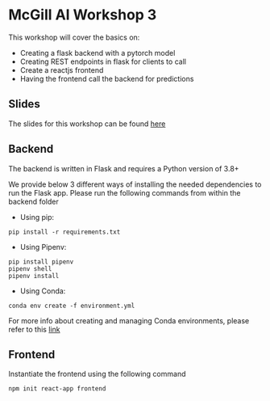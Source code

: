 # McGill AI Workshop 3

This workshop will cover the basics on:
- Creating a flask backend with a pytorch model
- Creating REST endpoints in flask for clients to call
- Create a reactjs frontend
- Having the frontend call the backend for predictions

## Slides
The slides for this workshop can be found [here](https://docs.google.com/presentation/d/1DkIez0tmL58wIh1P7Dr2Zb8r_wzbQIvlgxgOjs9U5HU/edit?usp=sharing)

## Backend

The backend is written in Flask and requires a Python version of 3.8+

We provide below 3 different ways of installing the needed dependencies to run the Flask app. Please run the following commands from within the backend folder

- Using pip:
```
pip install -r requirements.txt
```

- Using Pipenv:
```
pip install pipenv
pipenv shell
pipenv install
```

- Using Conda: 
```
conda env create -f environment.yml
```
For more info about creating and managing Conda environments, please refer to this [link](https://docs.conda.io/projects/conda/en/latest/user-guide/tasks/manage-environments.html)

## Frontend

Instantiate the frontend using the following command
```
npm init react-app frontend
```
